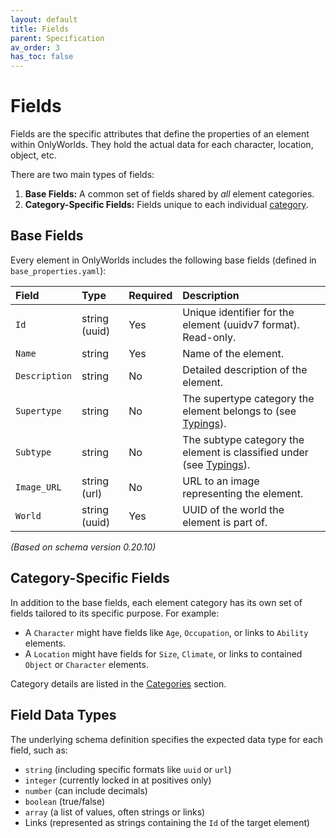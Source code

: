 ```yaml
---
layout: default
title: Fields
parent: Specification
av_order: 3
has_toc: false
---
```


# Fields

Fields are the specific attributes that define the properties of an element within OnlyWorlds. They hold the actual data for each character, location, object, etc.

There are two main types of fields:

1.  **Base Fields:** A common set of fields shared by *all* element categories.
2.  **Category-Specific Fields:** Fields unique to each individual [category](./categories.md).

## Base Fields

Every element in OnlyWorlds includes the following base fields (defined in `base_properties.yaml`):

| Field         | Type          | Required | Description                                                            |
| :------------ | :------------ | :------- | :--------------------------------------------------------------------- |
| `Id`          | string (uuid) | Yes      | Unique identifier for the element (uuidv7 format). Read-only.        |
| `Name`        | string        | Yes      | Name of the element.                                                   |
| `Description` | string        | No       | Detailed description of the element.                                   |
| `Supertype`   | string        | No       | The supertype category the element belongs to (see [Typings](./typings.md)). |
| `Subtype`     | string        | No       | The subtype category the element is classified under (see [Typings](./typings.md)). |
| `Image_URL`   | string (url)  | No       | URL to an image representing the element.                              |
| `World`       | string (uuid) | Yes      | UUID of the world the element is part of.                            |

*(Based on schema version 0.20.10)*

## Category-Specific Fields

In addition to the base fields, each element category has its own set of fields tailored to its specific purpose. For example:

*   A `Character` might have fields like `Age`, `Occupation`, or links to `Ability` elements.
*   A `Location` might have fields for `Size`, `Climate`, or links to contained `Object` or `Character` elements.

Category details are listed in the [Categories](./categories.md) section.

## Field Data Types

The underlying schema definition specifies the expected data type for each field, such as:

*   `string` (including specific formats like `uuid` or `url`)
*   `integer` (currently locked in at positives only)
*   `number` (can include decimals)
*   `boolean` (true/false)
*   `array` (a list of values, often strings or links)
*   Links (represented as strings containing the `Id` of the target element)

